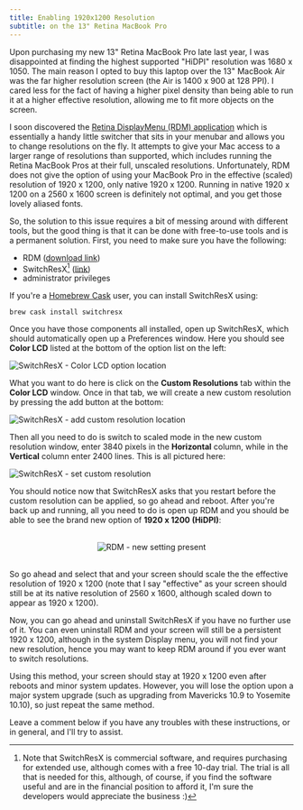 ```yaml
---
title: Enabling 1920x1200 Resolution
subtitle: on the 13" Retina MacBook Pro
---
```


Upon purchasing my new 13" Retina MacBook Pro late last year, I was disappointed at finding the highest supported
"HiDPI" resolution was 1680 x 1050. The main reason I opted to buy this laptop over the 13" MacBook Air was the
far higher resolution screen (the Air is 1400 x 900 at 128 PPI). I cared less for the fact of having a higher pixel
density than being able to run it at a higher effective resolution, allowing me to fit more objects on the screen.

I soon discovered the [Retina DisplayMenu (RDM) application][1] which is essentially a handy little switcher that sits
in your menubar and allows you to change resolutions on the fly. It attempts to give your Mac access to a larger range
of resolutions than supported, which includes running the Retina MacBook Pros at their full, unscaled resolutions.
Unfortunately, RDM does not give the option of using your MacBook Pro in the effective (scaled) resolution of 1920 x
1200, only native 1920 x 1200. Running in native 1920 x 1200 on a 2560 x 1600 screen is definitely not optimal, and you
get those lovely aliased fonts.

So, the solution to this issue requires a bit of messing around with different tools, but the good thing is that it can
be done with free-to-use tools and is a permanent solution. First, you need to make sure you have the following:

- RDM ([download link][2])
- SwitchResX[^1] ([link][3])
- administrator privileges

If you're a [Homebrew Cask][4] user, you can install SwitchResX using:

<pre><code>brew cask install switchresx</code></pre>

Once you have those components all installed, open up SwitchResX, which should automatically open up a Preferences
window. Here you should see <strong>Color LCD</strong> listed at the bottom of the option list on the left:

<img src="{{ site.baseurl }}/assets/img/build/2014-10/switchresx-monitor.png" alt="SwitchResX - Color LCD option location" class="img-responsive" />

What you want to do here is click on the <strong>Custom Resolutions</strong> tab within the <strong>Color LCD</strong> window. Once in that tab, we will
create a new custom resolution by pressing the add button at the bottom:

<img src="{{ site.baseurl }}/assets/img/build/2014-10/switchresx-add.png" alt="SwitchResX - add custom resolution location" class="img-responsive" />

Then all you need to do is switch to scaled mode in the new custom resolution window, enter 3840 pixels in the
<strong>Horizontal</strong> column, while in the <strong>Vertical</strong> column enter 2400 lines. This is all pictured
here:

<img src="{{ site.baseurl }}/assets/img/build/2014-10/switchresx-setres.png" alt="SwitchResX - set custom resolution" class="img-responsive" />

You should notice now that SwitchResX asks that you restart before the custom resolution can be applied, so go ahead
and reboot. After you're back up and running, all you need to do is open up RDM and you should be able to see the brand
new option of <strong>1920 x 1200 (HiDPI)</strong>:

<br />
<center>
<img src="{{ site.baseurl }}/assets/img/build/2014-10/rdm.png" alt="RDM - new setting present" class="img-responsive img-thumbnail" />
</center>
<br />

So go ahead and select that and your screen should scale the the effective resolution of 1920 x 1200 (note that I say
"effective" as your screen should still be at its native resolution of 2560 x 1600, although scaled down to appear as
1920 x 1200).

Now, you can go ahead and uninstall SwitchResX if you have no further use of it. You can even uninstall RDM and your
screen will still be a persistent 1920 x 1200, although in the system Display menu, you will not find your new resolution,
hence you may want to keep RDM around if you ever want to switch resolutions.

Using this method, your screen should stay at 1920 x 1200 even after reboots and minor system updates. However, you will
lose the option upon a major system upgrade (such as upgrading from Mavericks 10.9 to Yosemite 10.10), so just repeat
the same method.

Leave a comment below if you have any troubles with these instructions, or in general, and I'll try to assist.





[^1]: Note that SwitchResX is commercial software, and requires purchasing for extended use, although comes with a free 10-day trial. The trial is all that is needed for this, although, of course, if you find the software useful and are in the financial position to afford it, I'm sure the developers would appreciate the business :)


[1]: http://www.reddit.com/r/apple/comments/vi9yf/set_your_retina_macbook_pros_resolution_to        "RDM Reddit thread"
[2]: https://dl.dropbox.com/u/87351306/RDM.tar.gz                                                   "RDM direct download link"
[3]: http://www.madrau.com                                                                          "SwitchResX Homepage"
[4]: http://caskroom.io                                                                             "Homebrew Cask Homepage"
